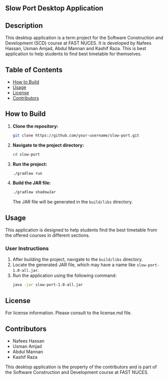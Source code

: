 ## Slow Port Desktop Application

## Description
This desktop application is a term project for the Software Construction and Development (SCD) course at FAST NUCES. It is developed by Nafees Hassan, Usman Amjad, Abdul Mannan and Kashif Raza. This is best application to help students to find best timetable for themselves.
## Table of Contents
- [How to Build](#how-to-build)
- [Usage](#usage)
- [License](#license)
- [Contributors](#contributors)

## How to Build
1. **Clone the repository:**
   ```bash
   git clone https://github.com/your-username/slow-port.git
   ```

2. **Navigate to the project directory:**
   ```bash
   cd slow-port
   ```

3. **Run the project:**
   ```bash
   ./gradlew run
   ```

4. **Build the JAR file:**
   ```bash
   ./gradlew shadowJar
   ```

   The JAR file will be generated in the `build/libs` directory.

## Usage
This application is designed to help students find the best timetable from the offered courses in different sections. 

### User Instructions
1. After building the project, navigate to the `build/libs` directory.
2. Locate the generated JAR file, which may have a name like `slow-port-1.0-all.jar`.
3. Run the application using the following command:
   ```bash
   java -jar slow-port-1.0-all.jar
   ```

## License
For license information. Please consult to the license.md file.

## Contributors
- Nafees Hassan
- Usman Amjad
- Abdul Mannan
- Kashif Raza

This desktop application is the property of the contributors and is part of the Software Construction and Development course at FAST NUCES.
